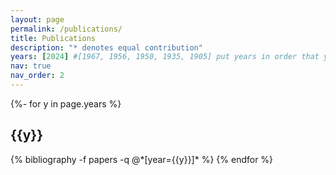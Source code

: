 ```yaml
---
layout: page
permalink: /publications/
title: Publications
description: "* denotes equal contribution"
years: [2024] #[1967, 1956, 1950, 1935, 1905] put years in order that you want displayed
nav: true
nav_order: 2 
---
```

<!-- _pages/publications.md -->
<div class="publications">

{%- for y in page.years %}
  <h2 class="year">{{y}}</h2>
  {% bibliography -f papers -q @*[year={{y}}]* %}
{% endfor %}

</div>
